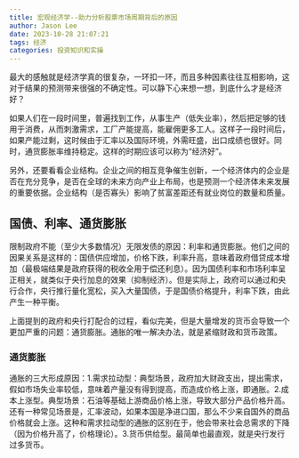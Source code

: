 ```yaml
---
title: 宏观经济学--助力分析股票市场周期背后的原因
author: Jason Lee
date: 2023-10-28 21:07:21
tags: 经济
categories: 投资知识和实操
---
```


最大的感触就是经济学真的很复杂，一环扣一环，而且多种因素往往互相影响，这对于结果的预测带来很强的不确定性。可以静下心来想一想，到底什么才是经济好？

如果人们在一段时间里，普遍找到工作，从事生产（低失业率），然后把足够的钱用于消费，从而刺激需求，工厂产能提高，能雇佣更多工人。这样子一段时间后，如果产能过剩，这时候由于汇率以及国际环境，外需旺盛，出口成绩也很好。同时，通货膨胀率维持稳定。这样的时期应该可以称为“经济好”。

另外，还要看看企业结构。企业之间的相互竞争催生创新，一个经济体内的企业是否在充分竞争，是否在全球的未来方向产业上布局，也是预测一个经济体未来发展的重要依据。企业结构（是否寡头）影响了贫富差距还有就业岗位的数量和质量。

## 国债、利率、通货膨胀

限制政府不能（至少大多数情况）无限发债的原因：利率和通货膨胀。他们之间的因果关系是这样的：国债供应增加，价格下跌，利率升高，意味着政府借贷成本增加（最极端结果是政府获得的税收全用于偿还利息）。因为国债利率和市场利率呈正相关，就类似于央行加息的效果（抑制经济）。但是实际上，政府可以通过和央行合作，央行推行量化宽松，买入大量国债，于是国债价格提升，利率下跌，由此产生一种平衡。

上面提到的政府和央行打配合的过程，看似完美，但是大量增发的货币会导致一个更加严重的问题：通货膨胀。通胀的唯一解决办法，就是紧缩财政和货币政策。

### 通货膨胀

通胀的三大形成原因：1.需求拉动型：典型场景，政府加大财政支出，提出需求，假如市场失业率较低，意味着产量没有得到提高，而造成价格上涨，即通胀。2.成本上涨型。典型场景：石油等基础上游商品价格上涨，导致大部分产品价格升高。还有一种常见场景是，汇率波动，如果本国是净进口国，那么不少来自国外的商品价格就会上涨。这种和需求拉动型的通胀的区别在于，他会带来社会总需求的下降（因为价格升高了，价格理论）。3.货币供给型。最简单也最直观，就是央行发行过多货币。
